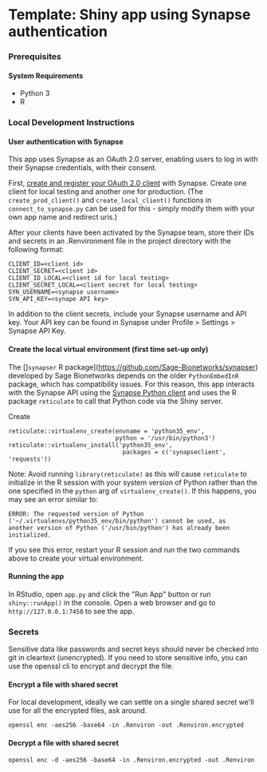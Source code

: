 # Template: Shiny app using Synapse authentication

### Prerequisites

#### System Requirements

* Python 3
* R

### Local Development Instructions

#### User authentication with Synapse

This app uses Synapse as an OAuth 2.0 server, enabling users to log in with their Synapse credentials, with their consent.

First, [create and register your OAuth 2.0 client](https://docs.synapse.org/articles/using_synapse_as_an_oauth_server.html) with Synapse. Create one client for local testing and another one for production. (The `create_prod_client()` and `create_local_client()` functions in `connect_to_synapse.py` can be used for this - simply modify them with your own app name and redirect uris.)

After your clients have been activated by the Synapse team, store their IDs and secrets in an .Renvironment file in the project directory with the following format:

```
CLIENT_ID=<client id>
CLIENT_SECRET=<client id>
CLIENT_ID_LOCAL=<client id for local testing>
CLIENT_SECRET_LOCAL=<client secret for local testing>
SYN_USERNAME=<synapse username>
SYN_API_KEY=<synape API key>
```

In addition to the client secrets, include your Synapse username and API key. Your API key can be found in Synapse under Profile > Settings > Synapse API Key.

#### Create the local virtual environment (first time set-up only)

The []`synapser` R package](https://github.com/Sage-Bionetworks/synapser) developed by Sage Bionetworks depends on the older `PythonEmbedInR` package, which has compatibility issues. For this reason, this app interacts with the Synapse API using the [Synapse Python client](https://python-docs.synapse.org/build/html/) and uses the R package `reticulate` to call that Python code via the Shiny server.

Create

```
reticulate::virtualenv_create(envname = 'python35_env',
                              python = '/usr/bin/python3')
reticulate::virtualenv_install('python35_env',
                                packages = c('synapseclient', 'requests'))
```

Note: Avoid running `library(reticulate)` as this will cause `reticulate` to initialize in the R session with your system version of Python rather than the one specified in the `python` arg of `virtualenv_create()`. If this happens, you may see an error similar to:

```
ERROR: The requested version of Python ('~/.virtualenvs/python35_env/bin/python') cannot be used, as
another version of Python ('/usr/bin/python') has already been initialized.
```

If you see this error, restart your R session and run the two commands above to create your virtual environment.

#### Running the app

In RStudio, open `app.py` and click the "Run App" button or run `shiny::runApp()` in the console. Open a web browser and go to `http://127.0.0.1:7450` to see the app.

### Secrets

Sensitive data like passwords and secret keys should never be checked into git in cleartext (unencrypted). If you need to store sensitive info, you can use the openssl cli to encrypt and decrypt the file.

#### Encrypt a file with shared secret
For local development, ideally we can settle on a single shared secret we'll use for all the encrypted files, ask around.

```
openssl enc -aes256 -base64 -in .Renviron -out .Renviron.encrypted
```

#### Decrypt a file with shared secret

```
openssl enc -d -aes256 -base64 -in .Renviron.encrypted -out .Renviron
```

